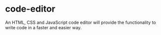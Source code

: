 # code-editor
An HTML, CSS and JavaScript code editor will provide the functionality to write code in a faster and easier way.
